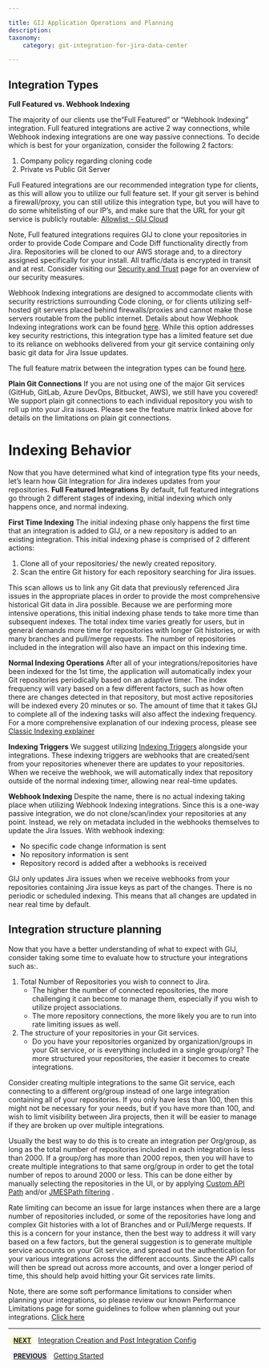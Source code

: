 ```yaml
---

title: GIJ Application Operations and Planning
description:
taxonomy:
    category: git-integration-for-jira-data-center

---
```

## Integration Types
**Full Featured vs. Webhook Indexing**

The majority of our clients use the“Full Featured” or “Webhook Indexing” integration. Full featured integrations are active 2 way connections, while Webhook indexing integrations are one way passive connections. To decide which is best for your organization, consider the following 2 factors:

1. Company policy regarding cloning code
2. Private vs Public Git Server

Full Featured integrations are our recommended integration type for clients, as this will allow you to utilize our full feature set. If your git server is behind a firewall/proxy, you can still utilize this integration type, but you will have to do some whitelisting of our IP’s, and make sure that the URL for your git service is publicly routable: [Allowlist - GIJ Cloud](https://help.gitkraken.com/git-integration-for-jira-cloud/allow-list-whitelist-bigbrassband-cloud-gij-cloud/)

Note, Full featured integrations requires GIJ to clone your repositories in order to provide Code Compare and Code Diff functionality directly from Jira. Repositories will be cloned to our AWS storage and, to a directory assigned specifically for your install. All traffic/data is encrypted in transit and at rest. Consider visiting our [Security and Trust](https://www.gitkraken.com/git-integration-for-jira/security-and-trust) page for an overview of our security measures. 

Webhook Indexing integrations are designed to accommodate clients with security restrictions surrounding Code cloning, or for clients utilizing self-hosted git servers placed behind firewalls/proxies and cannot make those servers routable from the public internet. Details about how Webhook Indexing integrations work can be found [here](https://help.gitkraken.com/git-integration-for-jira-cloud/webhook-indexing-explainer-gij-cloud/). While this option addresses key security restrictions, this integration type has a limited feature set due to its reliance on webhooks delivered from your git service containing only basic git data for Jira Issue updates. 

The full feature matrix between the integration types can be found [here](https://help.gitkraken.com/git-integration-for-jira-cloud/feature-matrix-of-git-integration-for-jira-cloud-gij-cloud/).


**Plain Git Connections**
If you are not using one of the major Git services (GitHub, GitLab, Azure DevOps, Bitbucket,  AWS), we still have you covered! We support plain git connections to each individual repository you wish to roll up into your Jira issues. Please see the feature matrix linked above for details on the limitations on plain git connections.

# Indexing Behavior
Now that you have determined what kind of integration type fits your needs, let’s learn how Git Integration for Jira indexes updates from your repositories.
**Full Featured Integrations**
By default, full featured integrations go through 2 different stages of indexing, initial indexing which only happens once, and normal indexing.

**First Time Indexing**
The initial indexing phase only happens the first time that an integration is added to GIJ, or a new repository is added to an existing integration. This initial indexing phase is comprised of 2 different actions:

1. Clone all of your repositories/ the newly created repository. 
2. Scan the entire Git history for each repository searching for Jira issues.

This scan allows us to link any Git data that previously referenced Jira issues in the appropriate places in order to provide the most comprehensive historical Git data in Jira possible. Because we are performing more intensive operations, this initial indexing phase tends to take more time than subsequent indexes. The total index time varies greatly for users, but in general demands more time for repositories with  longer Git histories, or with many branches and pull/merge requests. The number of repositories included in the integration will also have an impact on this indexing time.

**Normal Indexing Operations**
After all of your integrations/repositories have been indexed for the 1st time, the application will automatically index your Git repositories periodically based on an adaptive timer. The index frequency will vary based on a few different factors, such as how often there are changes detected in that repository, but most active repositories will be indexed every 20 minutes or so. The amount of time that it takes GIJ to complete all of the indexing tasks will also affect the indexing frequency. For a more comprehensive explanation of our indexing process, please see [Classic Indexing explainer](https://help.gitkraken.com/git-integration-for-jira-cloud/classic-indexing-explainer-gij-cloud/)

**Indexing Triggers**
We suggest utilizing [Indexing Triggers](https://help.gitkraken.com/git-integration-for-jira-cloud/indexing-triggers-gij-cloud/) alongside your integrations. These indexing triggers are webhooks that are created/sent from your repositories whenever there are updates to your repositories. When we receive the webhook, we will automatically index that repository outside of the normal indexing timer, allowing near real-time updates.

**Webhook Indexing**
Despite the name, there is no actual indexing taking place when utilizing Webhook Indexing integrations. Since this is a one-way passive integration, we do not clone/scan/index your repositories at any point. Instead, we rely on metadata included in the webhooks themselves to update the Jira Issues. With webhook indexing:

- No specific code change information is sent 
- No repository information is sent 
- Repository record is added after a webhooks is received

GIJ only updates Jira issues when we receive webhooks from your repositories containing Jira issue keys as part of the changes. There is no periodic or scheduled indexing. This means that all changes are updated in near real time by default.


## Integration structure planning
Now that you have a better understanding of what to expect with GIJ, consider taking some time to evaluate how to structure your integrations such as:. 
1. Total Number of Repositories you wish to connect to Jira.
    - The higher the number of connected repositories, the more challenging it can become to manage them, especially if you wish to utilize project associations. 
    - The more repository connections, the more likely you are to run into rate limiting issues as well.
2. The structure of your repositories in your Git services. 
    - Do you have your repositories organized by organization/groups in your Git service, or is everything included in a single group/org? The more structured your repositories, the easier it becomes to create integrations.

Consider creating multiple integrations to the same Git service, each connecting to a different org/group instead of one large integration containing all of your repositories. If you only have less than 100, then this might not be necessary for your needs, but if you have more than 100, and wish to limit visibility between Jira projects, then it will be easier to manage if they are broken up over multiple integrations.

Usually the best way to do this is to create an integration per Org/group, as long as the total number of repositories included in each integration is less than 2000. If a group/org has more than 2000 repos, then you will have to create multiple integrations to that same org/group in order to get the total number of repos to around 2000 or less. This can be done either by manually selecting the repositories in the UI, or by applying [Custom API Path](https://help.gitkraken.com/git-integration-for-jira-cloud/working-with-custom-api-path-gij-cloud/) and/or [JMESPath filtering](https://help.gitkraken.com/git-integration-for-jira-cloud/working-with-jmespath-filters-gij-cloud/) .

Rate limiting can become an issue for large instances when there are a large number of repositories included, or some of the repositories have long and complex Git histories with a lot of Branches and or Pull/Merge requests. If this is a concern for your instance, then the best way to address it will vary based on a few factors, but the general suggestion is to generate multiple service accounts on your Git service, and spread out the authentication for your various integrations across the different accounts. Since the API calls will then be spread out across more accounts, and over a longer period of time, this should help avoid hitting your Git services rate limits.

<div class="bbb-callout bbb--info">
    <div class="irow">
    <div class="ilogobox">
        <span class="logoimg"></span>
    </div>
    <div class="imsgbox">
        
Note, there are some soft performance limitations to consider when planning your integrations, so please review our known Performance Limitations page for some guidelines to follow when planning out your integrations. <a href='/git-integration-for-jira-cloud/known-performance-limitations-gij-cloud/'>Click here</a>
    </div>
    </div>
</div>

___

[<b style='background-color:#FFFCC3; padding:1px 5px; color:#181D28; border-radius:3px; margin: 0 5px; font-size: small;'>NEXT</b>](/git-integration-for-jira-cloud/Getting-Started-Guide-Integration-Creation-Post-Integration-Config) <a href="https://help.gitkraken.com/git-integration-for-jira-cloud/Getting-Started-Guide-Integration-Creation-Post-Integration-Config/">Integration Creation and Post Integration Config</a>

[<b style='background-color:#F1F1F1; padding:1px 5px; color:#181D28; border-radius:3px; margin: 0 5px; font-size: small;'>PREVIOUS</b>](/git-integration-for-jira-cloud/Getting-Started-Guide/) <a href="https://help.gitkraken.com/git-integration-for-jira-cloud/Getting-Started-Guide/">Getting Started</a>
